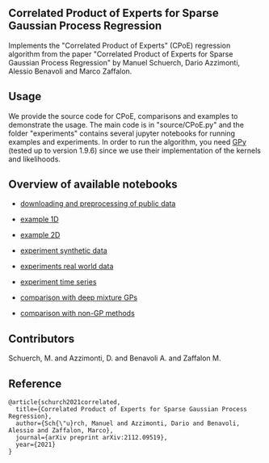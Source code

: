 ## Correlated Product of Experts for Sparse Gaussian Process Regression

Implements the "Correlated Product of Experts" (CPoE) regression algorithm from the paper "Correlated Product of Experts for Sparse Gaussian Process Regression" by Manuel Schuerch, Dario Azzimonti, Alessio Benavoli and Marco Zaffalon.


## Usage

We provide the source code for CPoE, comparisons and examples to demonstrate the usage.
The main code is in "source/CPoE.py" and the folder "experiments" contains several jupyter notebooks for running examples and experiments.
In order to run the algorithm, you need [GPy](https://github.com/SheffieldML/GPy) (tested up to version 1.9.6) since we use their implementation of the kernels and likelihoods.

## Overview of available notebooks

- [downloading and preprocessing of public data](https://github.com/manschuer/CPoE/blob/main/experiments/download_data.ipynb)

- [example 1D](https://github.com/manschuer/CPoE/blob/main/experiments/example_1D.ipynb)

- [example 2D](https://github.com/manschuer/CPoE/blob/main/experiments/example_2D.ipynb)

- [experiment synthetic data](https://github.com/manschuer/CPoE/blob/main/experiments/syntheticData.ipynb)

- [experiments real world data](https://github.com/manschuer/CPoE/blob/main/experiments/realData.ipynb)

- [experiment time series](https://github.com/manschuer/CPoE/blob/main/experiments/timeSeries.ipynb)

- [comparison with deep mixture GPs](https://github.com/manschuer/CPoE/blob/main/experiments//comparisonDSM_py.ipynb)

- [comparison with non-GP methods](https://github.com/manschuer/CPoE/blob/main/experiments/comparisonNonGP.ipynb)


## Contributors

Schuerch, M. and Azzimonti, D. and Benavoli A. and Zaffalon M.

## Reference

```
@article{schurch2021correlated,
  title={Correlated Product of Experts for Sparse Gaussian Process Regression},
  author={Sch{\"u}rch, Manuel and Azzimonti, Dario and Benavoli, Alessio and Zaffalon, Marco},
  journal={arXiv preprint arXiv:2112.09519},
  year={2021}
}
```